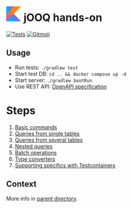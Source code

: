 # <img src="../doc/images/logo_kotlin.png" width="40px"> jOOQ hands-on

[![Tests](https://github.com/sylvaindecout/jooq-handson/actions/workflows/gradle.yml/badge.svg?branch=main)](https://github.com/sylvaindecout/jooq-handson/actions/workflows/gradle.yml) [![Gitmoji](https://img.shields.io/badge/gitmoji-%20%F0%9F%98%9C%20%F0%9F%98%8D-FFDD67.svg)](https://gitmoji.dev)

## Usage

* Run tests: `./gradlew test`
* Start test DB: `cd .. && docker compose up -d`
* Start server: `./gradlew bootRun`
* Use REST API: [OpenAPI specification](../openapi.yml)

# Steps

1. [Basic commands](src/main/kotlin/fr/sdecout/handson/persistence/library/DbLibraryAdapter.kt)
2. [Queries from single tables](src/main/kotlin/fr/sdecout/handson/persistence/library/DbLibraryAdapter.kt)
3. [Queries from several tables](src/main/kotlin/fr/sdecout/handson/persistence/library/DbLibraryAdapter.kt)
4. [Nested queries](src/main/kotlin/fr/sdecout/handson/persistence/book/DbBookAdapter.kt)
5. [Batch operations](src/main/kotlin/fr/sdecout/handson/persistence/book/DbBookAdapter.kt)
6. [Type converters](src/main/kotlin/fr/sdecout/handson/persistence/converters/IsbnConverter.kt)
7. [Supporting specifics with Testcontainers](src/main/kotlin/fr/sdecout/handson/rest/shared/AddressField.kt)

## Context

More info in [parent directory](../README.md).
